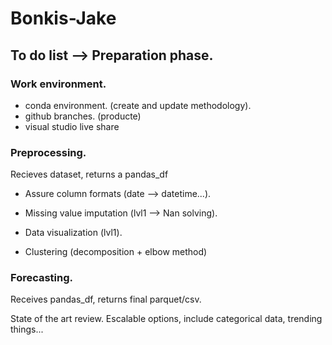 # Bonkis-Jake

## To do list --> Preparation phase.

### Work environment.
- conda environment. (create and update methodology).
- github branches. (producte)
- visual studio live share

### Preprocessing.
Recieves dataset, returns a pandas_df
- Assure column formats (date --> datetime...).
- Missing value imputation (lvl1 --> Nan solving).
- Data visualization (lvl1).

- Clustering (decomposition + elbow method)

### Forecasting.
Receives pandas_df, returns final parquet/csv.


State of the art review.
Escalable options, include categorical data, trending things... 
